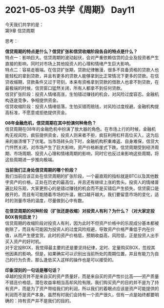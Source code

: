 # 2021-05-03 共学《周期》 Day11
今天我们共学的是：  
第9章 信贷周期

思考：

**信贷周期的特点是什么？信贷扩张和信贷收缩阶段各⾃的特点是什么？**  
特点一：影响巨大。信贷周期的波动起伏，会对严重依赖信贷的企业及投资者产生直接的影响，同时对市场上其他投资人的心理和情绪产生巨大影响。  
特点二：容易走极端。在信贷扩张期，贷款纪律散漫，很多不具备资格的贷款人也能轻松的拿到贷款，并且有更多的贷款人能够拿到比正常情况下更多的贷款。在信贷收缩期，贷款条件又过于苛刻，本来有资格拿到贷款的借款人也拿不到贷款，在最极端的时候，信贷窗口猛然关闭，所有人都拿不到任何贷款。  
信贷扩张阶段：投资人情绪高涨，生怕错过赚钱的机会，对风险过度容忍。金融机构逐底竞争，争相提供资金。  
信贷收缩阶段：投资人情绪低落，生怕买错而赔钱，对风险过度规避。金融机构提高标准，不愿意或拒绝提供资金。

**08年⾦融危机，信贷周期在其中扮演何种⻆⾊？**  
信贷周期在08年的金融危机中扮演了放大器的角色。在市场上行的时候，金融机构无视风险，疯狂提供资金，投资人则来者不拒，疯狂利用杠杆高位买入，这为后来的崩溃埋下了伏笔。当市场转头向下时，金融机构积重难返、自身难保，信贷大门怦然关闭，对市场产生了巨大影响，资产价格断崖式下跌。信贷周期受到经济周期、市场周期、投资人心理和情绪周期的影响，同时它也反过来影响这些周期，将这些周期进一步推向极端。

**当前我们正身处信贷周期的哪个阶段？**  
我们当前应该正处在信贷周期的扩张阶段，一个最直观的指标就是BTC以及其他数字资产的价格，正处在历史的最高位，并且还有继续上涨的势头。投资人的情绪普遍比较乐观，大家更担心的是错过赚钱的机会而不是买错后产生损失。信贷窗口是敞开的，而且有可能随着市场的升温，敞口越开越大。我们要留意市场的变化，适时的测量市场的温度，尽量做到心中有数。

**在信贷周期的何种阶段（扩张还是收缩）对投资⼈有利？为什么？（对⼤家定投BOX有何启发？）**  
信贷周期的收缩阶段对投资人有利，因为此时不但资产价格中的乐观成分基本都被剔除了，而且有可能因为投资人的过度风险规避，导致资产价格严重低于内在价值，从而产生便宜货。此时的资产价格低，预期收益高，风险低，正是投资人出手买入资产的好时机。  
对于定投BOX，我觉得最主要的还是要坚持纪律，定时、定量购买BOX，忽视其他因素的影响。但是，如果确实可以识别出当前所处的周期位置，并且有能力为自己的行为负责，那么逢低买入这样的操作也是可以接受的。

**印象深刻的⼀句话是哪句话？**  
卓越的投资并不是来自买的资产质量好，而是来自买的资产性价比高——资产质量不错且价格低，潜在收益率相当高却风险有限。我们购买资产的目的并不是为了持有资产，而是为了资产带给我们的利润，所以我们的着眼点应该是资产可能提供的利润而不是资产本身。虽然有时我们会持有一个资产很久，但有一点是始终都要明确的：持有资产并不是我们的目的。

